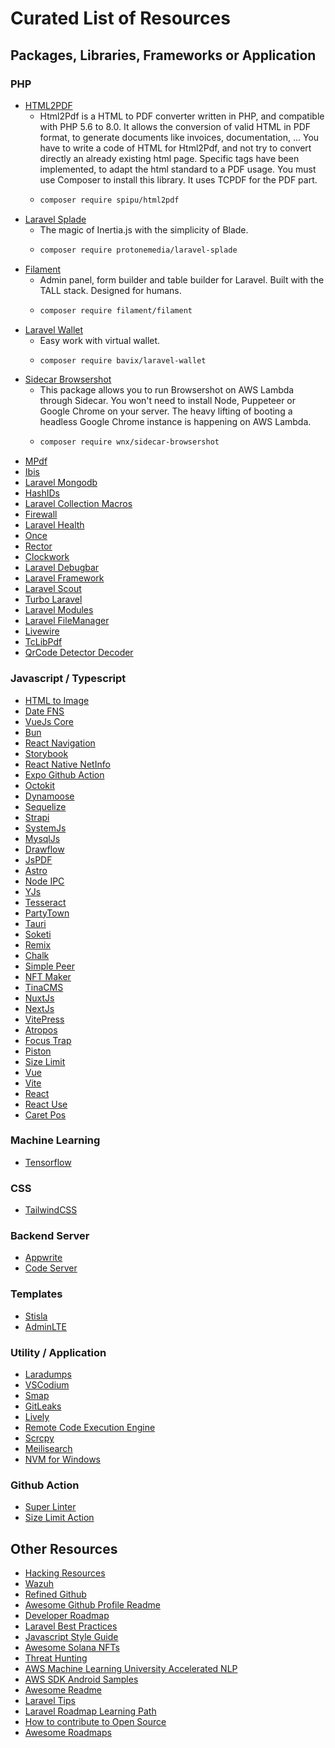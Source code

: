 # Curated List of Resources
## Packages, Libraries, Frameworks or Application

### PHP

- [HTML2PDF](https://github.com/spipu/html2pdf)
  - Html2Pdf is a HTML to PDF converter written in PHP, and compatible with PHP 5.6 to 8.0. It allows the conversion of valid HTML in PDF format, to generate documents like invoices, documentation, ... You have to write a code of HTML for Html2Pdf, and not try to convert directly an already existing html page. Specific tags have been implemented, to adapt the html standard to a PDF usage. You must use Composer to install this library. It uses TCPDF for the PDF part.
  - ```bash
    composer require spipu/html2pdf
    ```
- [Laravel Splade](https://github.com/protonemedia/laravel-splade)
  - The magic of Inertia.js with the simplicity of Blade.
  - ```bash
    composer require protonemedia/laravel-splade
    ```
- [Filament](https://github.com/filamentphp/filament)
  - Admin panel, form builder and table builder for Laravel. Built with the TALL stack. Designed for humans.
  - ```bash
    composer require filament/filament
    ```
- [Laravel Wallet](https://github.com/bavix/laravel-wallet)
  - Easy work with virtual wallet.
  - ```bash
    composer require bavix/laravel-wallet
    ```
- [Sidecar Browsershot](https://github.com/stefanzweifel/sidecar-browsershot)
  - This package allows you to run Browsershot on AWS Lambda through Sidecar. You won't need to install Node, Puppeteer or Google Chrome on your server. The heavy lifting of booting a headless Google Chrome instance is happening on AWS Lambda.
  - ```bash
    composer require wnx/sidecar-browsershot
    ```
- [MPdf](https://github.com/mpdf/mpdf)
- [Ibis](https://github.com/themsaid/ibis)
- [Laravel Mongodb](https://github.com/jenssegers/laravel-mongodb)
- [HashIDs](https://github.com/vinkla/hashids)
- [Laravel Collection Macros](https://github.com/spatie/laravel-collection-macros)
- [Firewall](https://github.com/antonioribeiro/firewall)
- [Laravel Health](https://github.com/spatie/laravel-health)
- [Once](https://github.com/spatie/once)
- [Rector](https://github.com/rectorphp/rector)
- [Clockwork](https://github.com/itsgoingd/clockwork)
- [Laravel Debugbar](https://github.com/barryvdh/laravel-debugbar)
- [Laravel Framework](https://github.com/laravel/framework)
- [Laravel Scout](https://github.com/laravel/scout)
- [Turbo Laravel](https://github.com/tonysm/turbo-laravel)
- [Laravel Modules](https://github.com/nWidart/laravel-modules)
- [Laravel FileManager](https://github.com/UniSharp/laravel-filemanager)
- [Livewire](https://github.com/livewire/livewire)
- [TcLibPdf](https://github.com/tecnickcom/tc-lib-pdf)
- [QrCode Detector Decoder](https://github.com/khanamiryan/php-qrcode-detector-decoder)

### Javascript / Typescript

- [HTML to Image](https://github.com/bubkoo/html-to-image)
- [Date FNS](https://github.com/date-fns/date-fns)
- [VueJs Core](https://github.com/vuejs/core)
- [Bun](https://github.com/oven-sh/bun)
- [React Navigation](https://github.com/react-navigation/react-navigation)
- [Storybook](https://github.com/storybookjs/storybook)
- [React Native NetInfo](https://github.com/react-native-netinfo/react-native-netinfo)
- [Expo Github Action](https://github.com/expo/expo-github-action)
- [Octokit](https://github.com/octokit/octokit.js)
- [Dynamoose](https://github.com/dynamoose/dynamoose)
- [Sequelize](https://github.com/sequelize/sequelize)
- [Strapi](https://github.com/strapi/strapi)
- [SystemJs](https://github.com/systemjs/systemjs)
- [MysqlJs](https://github.com/mysqljs/mysql)
- [Drawflow](https://github.com/jerosoler/Drawflow)
- [JsPDF](https://github.com/parallax/jsPDF)
- [Astro](https://github.com/withastro/astro)
- [Node IPC](https://github.com/node-ipc/node-ipc)
- [YJs](https://github.com/yjs/yjs)
- [Tesseract](https://github.com/naptha/tesseract.js)
- [PartyTown](https://github.com/BuilderIO/partytown)
- [Tauri](https://github.com/tauri-apps/tauri)
- [Soketi](https://github.com/soketi/soketi)
- [Remix](https://github.com/remix-run/remix)
- [Chalk](https://github.com/chalk/chalk)
- [Simple Peer](https://github.com/feross/simple-peer)
- [NFT Maker](https://github.com/hempworks/nft-maker-js)
- [TinaCMS](https://github.com/tinacms/tinacms)
- [NuxtJs](https://github.com/nuxt/nuxt.js)
- [NextJs](https://github.com/vercel/next.js)
- [VitePress](https://github.com/vuejs/vitepress)
- [Atropos](https://github.com/nolimits4web/atropos)
- [Focus Trap](https://github.com/focus-trap/focus-trap)
- [Piston](https://github.com/engineer-man/piston)
- [Size Limit](https://github.com/ai/size-limit)
- [Vue](https://github.com/vuejs/vue)
- [Vite](https://github.com/vitejs/vite)
- [React](https://github.com/facebook/react)
- [React Use](https://github.com/streamich/react-use)
- [Caret Pos](https://github.com/deshiknaves/caret-pos)

### Machine Learning

- [Tensorflow](https://github.com/tensorflow/tensorflow)

### CSS

- [TailwindCSS](https://github.com/tailwindlabs/tailwindcss)

### Backend Server

- [Appwrite](https://github.com/appwrite/appwrite)
- [Code Server](https://github.com/coder/code-server)

### Templates

- [Stisla](https://github.com/stisla/stisla)
- [AdminLTE](https://github.com/ColorlibHQ/AdminLTE)

### Utility / Application

- [Laradumps](https://github.com/laradumps/app)
- [VSCodium](https://github.com/VSCodium/vscodium)
- [Smap](https://github.com/s0md3v/Smap)
- [GitLeaks](https://github.com/zricethezav/gitleaks)
- [Lively](https://github.com/rocksdanister/lively)
- [Remote Code Execution Engine](https://github.com/budukhyash/remote-code-execution-engine)
- [Scrcpy](https://github.com/Genymobile/scrcpy)
- [Meilisearch](https://github.com/meilisearch/meilisearch)
- [NVM for Windows](https://github.com/coreybutler/nvm-windows)

### Github Action

- [Super Linter](https://github.com/github/super-linter)
- [Size Limit Action](https://github.com/andresz1/size-limit-action)
## Other Resources

- [Hacking Resources](https://github.com/rng70/Hacking-Resources)
- [Wazuh](https://github.com/wazuh/wazuh)
- [Refined Github](https://github.com/refined-github/refined-github)
- [Awesome Github Profile Readme](https://github.com/abhisheknaiidu/awesome-github-profile-readme)
- [Developer Roadmap](https://github.com/kamranahmedse/developer-roadmap)
- [Laravel Best Practices](https://github.com/michael-rubel/livewire-best-practices)
- [Javascript Style Guide](https://github.com/airbnb/javascript)
- [Awesome Solana NFTs](https://github.com/ilmoi/awesome-solana-nfts)
- [Threat Hunting](https://github.com/ThreatHuntingProject/ThreatHunting)
- [AWS Machine Learning University Accelerated NLP](https://github.com/aws-samples/aws-machine-learning-university-accelerated-nlp)
- [AWS SDK Android Samples](https://github.com/awslabs/aws-sdk-android-samples)
- [Awesome Readme](https://github.com/matiassingers/awesome-readme)
- [Laravel Tips](https://github.com/LaravelDaily/laravel-tips)
- [Laravel Roadmap Learning Path](https://github.com/LaravelDaily/Laravel-Roadmap-Learning-Path)
- [How to contribute to Open Source](https://github.com/freeCodeCamp/how-to-contribute-to-open-source)
- [Awesome Roadmaps](https://github.com/orsanawwad/awesome-roadmaps)
